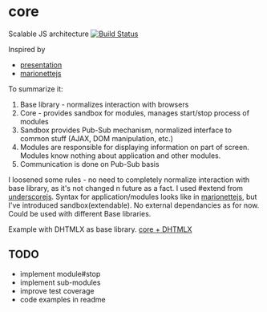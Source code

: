 core
====

Scalable JS architecture
[![Build Status](https://api.travis-ci.org/tmorozov/core.png)](https://travis-ci.org/tmorozov/core)

Inspired by 
* [presentation](http://www.slideshare.net/nzakas/scalable-javascript-application-architecture)
* [marionettejs](http://marionettejs.com/)

To summarize it:

1. Base library - normalizes interaction with browsers
2. Core - provides sandbox for modules, manages start/stop process of modules
3. Sandbox provides Pub-Sub mechanism, normalized interface to common stuff (AJAX, DOM manipulation, etc.)
4. Modules are responsible for displaying information on part of screen. Modules know nothing about application and other modules.
5. Communication is done on Pub-Sub basis

I loosened some rules - no need to completely normalize interaction with base library, as it's not changed n future as a fact.
I used #extend from [underscorejs](http://underscorejs.org/).
Syntax for application/modules looks like in [marionettejs](http://marionettejs.com/), but I've introduced sandbox(extendable).
No external dependancies as for now. Could be used with different Base libraries.

Example with DHTMLX as base library. [core + DHTMLX](https://github.com/tmorozov/dhtmlx-node)

TODO
----
* implement module#stop
* implement sub-modules
* improve test coverage
* code examples in readme
